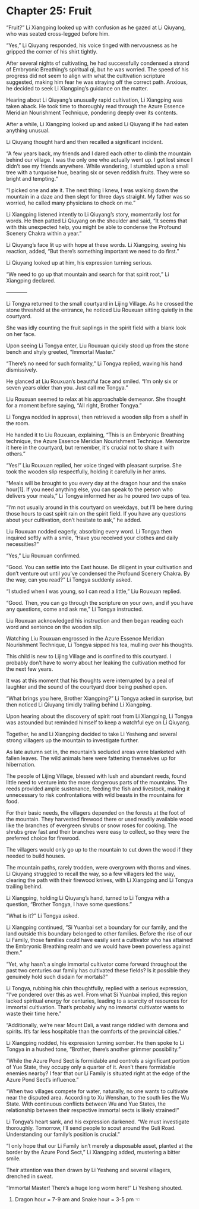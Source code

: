 # Chapter 25: Fruit

“Fruit?” Li Xiangping looked up with confusion as he gazed at Li Qiuyang, who was seated cross-legged before him.

“Yes,” Li Qiuyang responded, his voice tinged with nervousness as he gripped the corner of his shirt tightly.

After several nights of cultivating, he had successfully condensed a strand of Embryonic Breathing’s spiritual qi, but he was worried. The speed of his progress did not seem to align with what the cultivation scripture suggested, making him fear he was straying off the correct path. Anxious, he decided to seek Li Xiangping’s guidance on the matter.

Hearing about Li Qiuyang’s unusually rapid cultivation, Li Xiangping was taken aback. He took time to thoroughly read through the Azure Essence Meridian Nourishment Technique, pondering deeply over its contents.

After a while, Li Xiangping looked up and asked Li Qiuyang if he had eaten anything unusual.

Li Qiuyang thought hard and then recalled a significant incident.

“A few years back, my friends and I dared each other to climb the mountain behind our village. I was the only one who actually went up. I got lost since I didn’t see my friends anywhere. While wandering, I stumbled upon a small tree with a turquoise hue, bearing six or seven reddish fruits. They were so bright and tempting.”

“I picked one and ate it. The next thing I knew, I was walking down the mountain in a daze and then slept for three days straight. My father was so worried, he called many physicians to check on me.”

Li Xiangping listened intently to Li Qiuyang’s story, momentarily lost for words. He then patted Li Qiuyang on the shoulder and said, “It seems that with this unexpected help, you might be able to condense the Profound Scenery Chakra within a year.”

Li Qiuyang’s face lit up with hope at these words. Li Xiangping, seeing his reaction, added, “But there’s something important we need to do first.”

Li Qiuyang looked up at him, his expression turning serious.

“We need to go up that mountain and search for that spirit root,” Li Xiangping declared.

————

Li Tongya returned to the small courtyard in Lijing Village. As he crossed the stone threshold at the entrance, he noticed Liu Rouxuan sitting quietly in the courtyard.

She was idly counting the fruit saplings in the spirit field with a blank look on her face.

Upon seeing Li Tongya enter, Liu Rouxuan quickly stood up from the stone bench and shyly greeted, “Immortal Master.”

“There’s no need for such formality,” Li Tongya replied, waving his hand dismissively.

He glanced at Liu Rouxuan’s beautiful face and smiled. “I’m only six or seven years older than you. Just call me Tongya.”

Liu Rouxuan seemed to relax at his approachable demeanor. She thought for a moment before saying, “All right, Brother Tongya.”

Li Tongya nodded in approval, then retrieved a wooden slip from a shelf in the room.

He handed it to Liu Rouxuan, explaining, “This is an Embryonic Breathing technique, the Azure Essence Meridian Nourishment Technique. Memorize it here in the courtyard, but remember, it's crucial not to share it with others.”

“Yes!” Liu Rouxuan replied, her voice tinged with pleasant surprise. She took the wooden slip respectfully, holding it carefully in her arms.

“Meals will be brought to you every day at the dragon hour and the snake hour[1]. If you need anything else, you can speak to the person who delivers your meals,” Li Tongya informed her as he poured two cups of tea.

“I’m not usually around in this courtyard on weekdays, but I’ll be here during those hours to cast spirit rain on the spirit field. If you have any questions about your cultivation, don’t hesitate to ask,” he added.

Liu Rouxuan nodded eagerly, absorbing every word. Li Tongya then inquired softly with a smile, “Have you received your clothes and daily necessities?”

“Yes,” Liu Rouxuan confirmed.

“Good. You can settle into the East house. Be diligent in your cultivation and don’t venture out until you’ve condensed the Profound Scenery Chakra. By the way, can you read?” Li Tongya suddenly asked.

“I studied when I was young, so I can read a little,” Liu Rouxuan replied.

“Good. Then, you can go through the scripture on your own, and if you have any questions, come and ask me,” Li Tongya instructed.

Liu Rouxuan acknowledged his instruction and then began reading each word and sentence on the wooden slip.

Watching Liu Rouxuan engrossed in the Azure Essence Meridian Nourishment Technique, Li Tongya sipped his tea, mulling over his thoughts.

This child is new to Lijing Village and is confined to this courtyard. I probably don’t have to worry about her leaking the cultivation method for the next few years.

It was at this moment that his thoughts were interrupted by a peal of laughter and the sound of the courtyard door being pushed open.

“What brings you here, Brother Xiangping?” Li Tongya asked in surprise, but then noticed Li Qiuyang timidly trailing behind Li Xiangping.

Upon hearing about the discovery of spirit root from Li Xiangping, Li Tongya was astounded but reminded himself to keep a watchful eye on Li Qiuyang.

Together, he and Li Xiangping decided to take Li Yesheng and several strong villagers up the mountain to investigate further.

As late autumn set in, the mountain’s secluded areas were blanketed with fallen leaves. The wild animals here were fattening themselves up for hibernation.

The people of Lijing Village, blessed with lush and abundant reeds, found little need to venture into the more dangerous parts of the mountains. The reeds provided ample sustenance, feeding the fish and livestock, making it unnecessary to risk confrontations with wild beasts in the mountains for food.

For their basic needs, the villagers depended on the forests at the foot of the mountain. They harvested firewood there or used readily available wood like the branches of evergreen shrubs or snow roses for cooking. The shrubs grew fast and their branches were easy to collect, so they were the preferred choice for firewood.

The villagers would only go up to the mountain to cut down the wood if they needed to build houses.

The mountain paths, rarely trodden, were overgrown with thorns and vines. Li Qiuyang struggled to recall the way, so a few villagers led the way, clearing the path with their firewood knives, with Li Xiangping and Li Tongya trailing behind.

Li Xiangping, holding Li Qiuyang’s hand, turned to Li Tongya with a question, “Brother Tongya, I have some questions.”

“What is it?” Li Tongya asked.

Li Xiangping continued, “Si Yuanbai set a boundary for our family, and the land outside this boundary belonged to other families. Before the rise of our Li Family, those families could have easily sent a cultivator who has attained the Embryonic Breathing realm and we would have been powerless against them.”

“Yet, why hasn’t a single immortal cultivator come forward throughout the past two centuries our family has cultivated these fields? Is it possible they genuinely hold such disdain for mortals?”

Li Tongya, rubbing his chin thoughtfully, replied with a serious expression, “I’ve pondered over this as well. From what Si Yuanbai implied, this region lacked spiritual energy for centuries, leading to a scarcity of resources for immortal cultivation. That’s probably why no immortal cultivator wants to waste their time here.”

“Additionally, we’re near Mount Dali, a vast range riddled with demons and spirits. It’s far less hospitable than the comforts of the provincial cities.”

Li Xiangping nodded, his expression turning somber. He then spoke to Li Tongya in a hushed tone, “Brother, there’s another grimmer possibility.”

“While the Azure Pond Sect is formidable and controls a significant portion of Yue State, they occupy only a quarter of it. Aren’t there formidable enemies nearby? I fear that our Li Family is situated right at the edge of the Azure Pond Sect’s influence.”

“When two villages compete for water, naturally, no one wants to cultivate near the disputed area. According to Xu Wenshan, to the south lies the Wu State. With continuous conflicts between Wu and Yue States, the relationship between their respective immortal sects is likely strained!”

Li Tongya’s heart sank, and his expression darkened. “We must investigate thoroughly. Tomorrow, I’ll send people to scout around the Guli Road. Understanding our family’s position is crucial.”

“I only hope that our Li Family isn’t merely a disposable asset, planted at the border by the Azure Pond Sect,” Li Xiangping added, mustering a bitter smile.

Their attention was then drawn by Li Yesheng and several villagers, drenched in sweat.

“Immortal Master! There’s a huge long worm here!” Li Yesheng shouted.

1. Dragon hour = 7-9 am and Snake hour = 3-5 pm ☜
